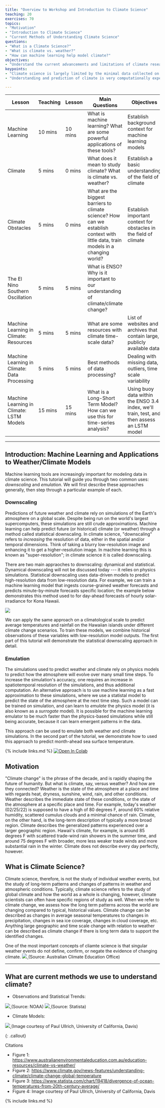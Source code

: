 ```yaml
---
title: "Overview to Workshop and Introduction to Climate Science"
teaching: 20
exercises: 70
topics:
- "Motivation" 
- "Introduction to Climate Science"
- "Current Methods of Understanding Climate Science"
questions: 
- "What is a Climate Science?"
- "What is climate vs. weather?"
- "How can machine learning help model climate?"
objectives:
- "Understand the current advancements and limitations of climate research"
keypoints:
- "Climate science is largely limited by the minimal data collected on timescales necessary to assess long-scale patterns."
- "Understanding and prediction of climate is very computationally expensive and still very limited."

---
```


| Lesson        | Teaching | Lesson | Main Questions                  | Objectives                       |
| -----------   | -------- |------- |-------------------------------- |--------------------------------- |
| Machine Learning | 10 mins | 10 mins | What is machine learning? What are some powerful applications of these tools? | Establish background context for machine learning models| 
| Climate  | 5 mins | 0 mins | What does it mean to study climate? What is climate vs. weather? | Establish a basic understanding of the field of climate|
| Climate Obstacles | 5 mins | 0 mins | What are the biggest barriers to climate science? How can we establish context with little data, train models in a changing world? | Establish important context for obstacles in the field of climate|
| The El Nino Southern Oscillation | 5 mins | 5 mins | What is ENSO? Why is it important to our understanding of climate/climate change?| | 
| Machine Learning in Climate: Resources | 5 mins | 5 mins | What are some resources with climate time-scale data? | List of websites and archives that contain large, publicly available data|
| Machine Learning in Climate: Data Processing | 5 mins | 5 mins | Best methods of data processing? | Dealing with missing data, outliers, time scale variability|
| Machine Learning in Climate: LSTM Models | 15 mins | 15 mins | What is a Long-Short Term Model? How can we use this for time-series analysis?| Using buoy data within the ENSO 3.4 index, we'll train, test, and then assess an LSTM model |

---

## Introduction: Machine Learning and Applications to Weather/Climate Models
Machine learning tools are increasingly important for modeling data in climate science. This tutorial will guide you through two common uses: _downscaling_ and _emulation_. We will first describe these approaches generally, then step through a particular example of each.

### Downscaling
Predictions of future weather and climate rely on simulations of the Earth's atmosphere on a global scale. Despite being run on the world's largest supercomputers, these simulations are still crude approximations. Machine learning can help predict future (or historical) climate (or weather) through a method called statistical downscaling. In climate science, "downscaling" refers to _increasing_ the resolution of data, either in the spatial and/or temporal dimensions. Think of taking a blurry low-resolution image and enhancing it to get a higher-resolution image. In machine learning this is known as "super-resolution"; in climate science it is called downscaling.

There are two main appraoches to downscaling: dynamical and statistical. Dynamical downscaling will not be discussed today --- it relies on physics simulations. Statistical downscaling uses data-driven models to predict high-resolution data from low-resolution data. For example, we can train a machine learning model that ingests course-grained weather forecasts and predicts minute-by-minute forecasts specific location; the example below demonstrates this method used to for day-ahead forecasts of hourly solar-irradiance for Kona Hawaii.

<a href="{{ page.root }}/fig/01solar_forecast_kona.png">
<img src="{{ page.root }}/fig/01solar_forecast_kona.png"/>
</a>

We can apply the same approach on a climatological scale to predict average temperatures and rainfall on the Hawaiian islands under different climate change scenarios. To train these models, we combine historical observations of these variables with low-resolution model outputs. The first part of this tutorial will demonstrate the statistical downscaling approach in detail.

### Emulation
The simulations used to predict weather and climate rely on physics models to predict how the atmosphere will evolve over many small time steps. To increase the simulation's accuracy, one requires an increase in spatiotemporal resolution of the simulations, and thus additional computation. An alternative approach is to use machine learning as a fast approximation to these simulations, where we use a statistal model to predict the state of the atmosphere at the next time step. Such a model can be trained on simulation, and can learn to _emulate_ the physics model (it is also known as a _surrogate_ model). It is possible for the machine learning emulator to be much faster than the physics-based simulations while still being accurate, because it can learn emergent patterns in the data. 

This approach can be used to emulate both weather and climate simulations. In the second part of the tutorial, we demonstrate how to used this approach to predict month-ahead sea surface temperature. 


{% include links.md %}
[![Open In Colab](https://colab.research.google.com/assets/colab-badge.svg)](https://colab.research.google.com/drive/1AUIlFg4bdk5dQatek4pMnC1jIhJj9mqG?usp=sharing)

## Motivation
"Climate change" is the phrase of the decade, and is rapidly shaping the future of humanity. But what is climate, say, versus weather? And how are they connected? Weather is the state of the atmosphere at a place and time with regards heat, dryness, sunshine, wind, rain, and other conditions. Weather describes the immediate state of these conditions, or the state of the atmosphere at a specific place and time. For example, today's weather (02/25/22) is supposed to have a high of 80 degrees F, around 60% relative humidity, scattered cumulus clouds and a minimal chance of rain. Climate, on the other hand, is the long-term description of typically a more broad region. Climate describes the generalized patterns experienced over a larger geographic region. Hawaii's climate, for example, is around 85 degrees F with scattered trade-wind rain showers in the summer time, and around 75 degrees F with broader, more less weaker trade winds and more substantial rain in the winter. Climate does not describe every day perfectly, however. 

## What is Climate Science?

Climate science, therefore, is not the study of individual weather events, but the study of long-term patterns and changes of patterns in weather and atmospheric conditions. Typically, climate science refers to the study of global climate and how the world as a whole is changing, however, climate scientists can often have specific regions of study as well. When we refer to climate change, we assess how the long term patterns across the world are changing compared to typical, historical values. Climate change can be described as changes in average seasonal temperatures to changes in precipitation, changes in sea ice coverage, changes in cloud coverage, etc. Anything large geographic and time scale change with relation to weather can be described as climate change if there is long term data to support the identified changes. 

One of the most important concepts of cliamte science is that singular weather events do not define, confirm, or negate the evidence of changing climate. 
<a href="{{ page.root }}/fig/01climatevsweather.jpg">
 <img src="{{ page.root }}/fig/01climatevsweather.jpg"/>
</a>
(Source: Australian Climate Education Office) 

---
## What are current methods we use to understand climate? 
- Observations and Statistical Trends: 
<a href="{{ page.root }}/fig/01c_climatestatistics.png">
 <img src="{{ page.root }}/fig/01c_cliamtestatistics.png"/>
</a>
(Source: NOAA) 

<a href="{{ page.root }}/fig/01d_oceantemps.png">
 <img src="{{ page.root }}/fig/01d_oceantemps.png"/>
</a>
(Source: Statista) 


- Climate Models: 
<a href="{{ page.root }}/fig/01b_gpawg-climate-earth-systems-models.png">
 <img src="{{ page.root }}/fig/01b_gpawg-climate-earth-systems-models.png"/>
</a>
(Image courtesy of Paul Ullrich, University of California, Davis) 

{: .callout}




Citations
- Figure 1: https://www.australianenvironmentaleducation.com.au/education-resources/climate-vs-weather/
- Figure 2: https://www.climate.gov/news-features/understanding-climate/climate-change-global-temperature
- Figure 3: https://www.statista.com/chart/19418/divergence-of-ocean-temperatures-from-20th-century-average/
- Figure 4: Image courtesy of Paul Ullrich, University of California, Davis

{% include links.md %}
